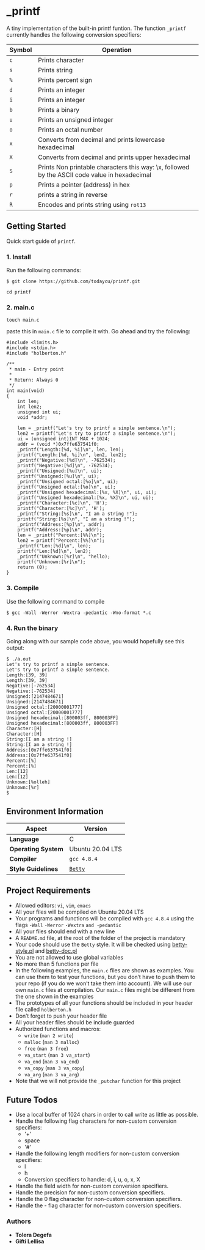 # _printf
A tiny implementation of the built-in printf funtion. The function `_printf` currently handles the following conversion specifiers:

| Symbol | Operation |
|--|--|
| `c` | Prints character |
| `s` | Prints string |
| `%` | Prints percent sign |
| `d` | Prints an integer |
| `i` | Prints an integer |
| `b` | Prints a binary |
| `u` | Prints an unsigned integer |
| `o` | Prints an octal number |
| `x` | Converts from decimal and prints lowercase hexadecimal |
| `X` | Converts from decimal and prints upper hexadecimal |
| `S` | Prints Non printable characters this way: \x, followed by the ASCII code value in hexadecimal |
| `p` | Prints a pointer (address) in hex |
| `r` | prints a string in reverse|
| `R` | Encodes and prints string using `rot13` |

## Getting Started
Quick start guide of `printf`.

### 1. Install
Run the following commands:
```
$ git clone https://github.com/todaycu/printf.git
```

```
cd printf
```

### 2. main.c
```
touch main.c
```

paste this in `main.c` file to compile it with. Go ahead and try the following:
```
#include <limits.h>
#include <stdio.h>
#include "holberton.h"

/**
 * main - Entry point
 *
 * Return: Always 0
 */
int main(void)
{
    int len;
    int len2;
    unsigned int ui;
    void *addr;

    len = _printf("Let's try to printf a simple sentence.\n");
    len2 = printf("Let's try to printf a simple sentence.\n");
    ui = (unsigned int)INT_MAX + 1024;
    addr = (void *)0x7ffe637541f0;
    _printf("Length:[%d, %i]\n", len, len);
    printf("Length:[%d, %i]\n", len2, len2);
    _printf("Negative:[%d]\n", -762534);
    printf("Negative:[%d]\n", -762534);
    _printf("Unsigned:[%u]\n", ui);
    printf("Unsigned:[%u]\n", ui);
    _printf("Unsigned octal:[%o]\n", ui);
    printf("Unsigned octal:[%o]\n", ui);
    _printf("Unsigned hexadecimal:[%x, %X]\n", ui, ui);
    printf("Unsigned hexadecimal:[%x, %X]\n", ui, ui);
    _printf("Character:[%c]\n", 'H');
    printf("Character:[%c]\n", 'H');
    _printf("String:[%s]\n", "I am a string !");
    printf("String:[%s]\n", "I am a string !");
    _printf("Address:[%p]\n", addr);
    printf("Address:[%p]\n", addr);
    len = _printf("Percent:[%%]\n");
    len2 = printf("Percent:[%%]\n");
    _printf("Len:[%d]\n", len);
    printf("Len:[%d]\n", len2);
    _printf("Unknown:[%r]\n", "hello);
    printf("Unknown:[%r]\n");
    return (0);
}
```

### 3. Compile
Use the following command to compile
```
$ gcc -Wall -Werror -Wextra -pedantic -Wno-format *.c
```

### 4. Run the binary
Going along with our sample code above, you would hopefully see this output:
```
$ ./a.out
Let's try to printf a simple sentence.
Let's try to printf a simple sentence.
Length:[39, 39]
Length:[39, 39]
Negative:[-762534]
Negative:[-762534]
Unsigned:[2147484671]
Unsigned:[2147484671]
Unsigned octal:[20000001777]
Unsigned octal:[20000001777]
Unsigned hexadecimal:[800003ff, 800003FF]
Unsigned hexadecimal:[800003ff, 800003FF]
Character:[H]
Character:[H]
String:[I am a string !]
String:[I am a string !]
Address:[0x7ffe637541f0]
Address:[0x7ffe637541f0]
Percent:[%]
Percent:[%]
Len:[12]
Len:[12]
Unknown:[%olleh]
Unknown:[%r]
$
```

## Environment Information
| Aspect | Version |
|--|--|
| **Language** | C |
| **Operating System** | Ubuntu 20.04 LTS|
| **Compiler** | `gcc 4.8.4` |
| **Style Guidelines** | [`Betty`](https://github.com/holbertonschool/Betty/blob/master/betty-style.pl "betty-style.pl") |

## Project Requirements
-   Allowed editors:  `vi`,  `vim`,  `emacs`
-   All your files will be compiled on Ubuntu 20.04 LTS
-   Your programs and functions will be compiled with  `gcc 4.8.4`  using the flags  `-Wall`  `-Werror`  `-Wextra`  `and -pedantic`
-   All your files should end with a new line
-   A  `README.md`  file, at the root of the folder of the project is mandatory
-   Your code should use the  `Betty`  style. It will be checked using  [betty-style.pl](https://github.com/holbertonschool/Betty/blob/master/betty-style.pl "betty-style.pl")  and  [betty-doc.pl](https://github.com/holbertonschool/Betty/blob/master/betty-doc.pl "betty-doc.pl")
-   You are not allowed to use global variables
-   No more than 5 functions per file
-   In the following examples, the  `main.c`  files are shown as examples. You can use them to test your functions, but you don’t have to push them to your repo (if you do we won’t take them into account). We will use our own  `main.c`  files at compilation. Our  `main.c`  files might be different from the one shown in the examples
-   The prototypes of all your functions should be included in your header file called  `holberton.h`
-   Don’t forget to push your header file
-   All your header files should be include guarded
-   Authorized functions and macros:
    -   `write`  (`man 2 write`)
    -   `malloc`  (`man 3 malloc`)
    -   `free`  (`man 3 free`)
    -   `va_start`  (`man 3 va_start`)
    -   `va_end`  (`man 3 va_end`)
    -   `va_copy`  (`man 3 va_copy`)
    -   `va_arg`  (`man 3 va_arg`)
-   Note that we will not provide the  `_putchar`  function for this project

## Future Todos
- Use a local buffer of 1024 chars in order to call write as little as possible.
- Handle the following flag characters for non-custom conversion specifiers:
   - '+'
   - space
   - '#'
- Handle the following length modifiers for non-custom conversion specifiers:
     - l
     - h
   - Conversion specifiers to handle: d, i, u, o, x, X
- Handle the field width for non-custom conversion specifiers.
- Handle the precision for non-custom conversion specifiers.
- Handle the 0 flag character for non-custom conversion specifiers.
- Handle the - flag character for non-custom conversion specifiers.

### Authors

- **Tolera Degefa**
- **Gifti Lellisa**
